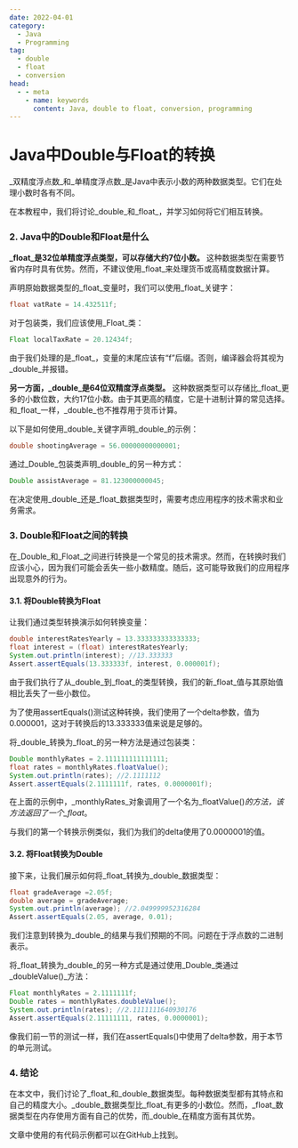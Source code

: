 ```yaml
---
date: 2022-04-01
category:
  - Java
  - Programming
tag:
  - double
  - float
  - conversion
head:
  - - meta
    - name: keywords
      content: Java, double to float, conversion, programming
---
```

# Java中Double与Float的转换

_双精度浮点数_和_单精度浮点数_是Java中表示小数的两种数据类型。它们在处理小数时各有不同。

在本教程中，我们将讨论_double_和_float_，并学习如何将它们相互转换。

### 2. Java中的Double和Float是什么

**_float_是32位单精度浮点类型，可以存储大约7位小数。** 这种数据类型在需要节省内存时具有优势。然而，不建议使用_float_来处理货币或高精度数据计算。

声明原始数据类型的_float_变量时，我们可以使用_float_关键字：

```java
float vatRate = 14.432511f;
```

对于包装类，我们应该使用_Float_类：

```java
Float localTaxRate = 20.12434f;
```

由于我们处理的是_float_，变量的末尾应该有“f”后缀。否则，编译器会将其视为_double_并报错。

**另一方面，_double_是64位双精度浮点类型。** 这种数据类型可以存储比_float_更多的小数位数，大约17位小数。由于其更高的精度，它是十进制计算的常见选择。和_float_一样，_double_也不推荐用于货币计算。

以下是如何使用_double_关键字声明_double_的示例：

```java
double shootingAverage = 56.00000000000001;
```

通过_Double_包装类声明_double_的另一种方式：

```java
Double assistAverage = 81.123000000045;
```

在决定使用_double_还是_float_数据类型时，需要考虑应用程序的技术需求和业务需求。

### 3. Double和Float之间的转换

在_Double_和_Float_之间进行转换是一个常见的技术需求。然而，在转换时我们应该小心，因为我们可能会丢失一些小数精度。随后，这可能导致我们的应用程序出现意外的行为。

#### 3.1. 将Double转换为Float

让我们通过类型转换演示如何转换变量：

```java
double interestRatesYearly = 13.333333333333333;
float interest = (float) interestRatesYearly;
System.out.println(interest); //13.333333
Assert.assertEquals(13.333333f, interest, 0.000001f);
```

由于我们执行了从_double_到_float_的类型转换，我们的新_float_值与其原始值相比丢失了一些小数位。

为了使用assertEquals()测试这种转换，我们使用了一个delta参数，值为0.000001，这对于转换后的13.333333值来说是足够的。

将_double_转换为_float_的另一种方法是通过包装类：

```java
Double monthlyRates = 2.111111111111111;
float rates = monthlyRates.floatValue();
System.out.println(rates); //2.1111112
Assert.assertEquals(2.1111111f, rates, 0.0000001f);
```

在上面的示例中，_monthlyRates_对象调用了一个名为_floatValue()_的方法，该方法返回了一个_float_。

与我们的第一个转换示例类似，我们为我们的delta使用了0.0000001的值。

#### 3.2. 将Float转换为Double

接下来，让我们展示如何将_float_转换为_double_数据类型：

```java
float gradeAverage =2.05f;
double average = gradeAverage;
System.out.println(average); //2.049999952316284
Assert.assertEquals(2.05, average, 0.01);
```

我们注意到转换为_double_的结果与我们预期的不同。问题在于浮点数的二进制表示。

将_float_转换为_double_的另一种方式是通过使用_Double_类通过_doubleValue()_方法：

```java
Float monthlyRates = 2.1111111f;
Double rates = monthlyRates.doubleValue();
System.out.println(rates); //2.1111111640930176
Assert.assertEquals(2.11111111, rates, 0.0000001);
```

像我们前一节的测试一样，我们在assertEquals()中使用了delta参数，用于本节的单元测试。

### 4. 结论

在本文中，我们讨论了_float_和_double_数据类型。每种数据类型都有其特点和自己的精度大小。_double_数据类型比_float_有更多的小数位。然而，_float_数据类型在内存使用方面有自己的优势，而_double_在精度方面有其优势。

文章中使用的有代码示例都可以在GitHub上找到。